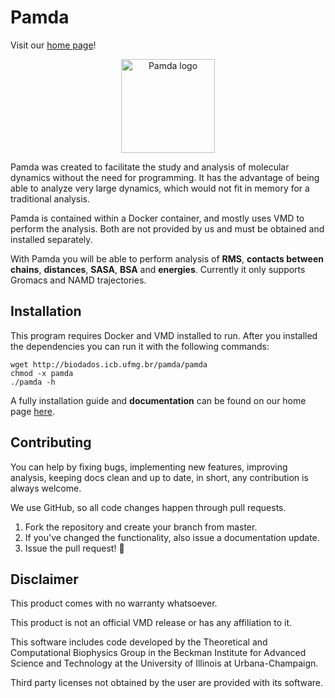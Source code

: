 # Pamda
Visit our [home page](http://biodados.icb.ufmg.br/pamda/)!

<p align="center" width="100%">
    <a href="http://biodados.icb.ufmg.br/pamda">
        <img alt="Pamda logo" src="http://biodados.icb.ufmg.br/pamda/assets/images/pamda_logo.png"  width="150" height="150"/>  
    </a>
</p> 

Pamda was created to facilitate the study and analysis of molecular dynamics without the need for programming. It has the advantage of being able to analyze very large dynamics, which would not fit in memory for a traditional analysis.

Pamda is contained within a Docker container, and mostly uses VMD to perform the analysis. Both are not provided by us and must be obtained and installed separately. 

With Pamda you will be able to perform analysis of **RMS**, **contacts between chains**, **distances**, **SASA**, **BSA** and **energies**. Currently it only supports Gromacs and NAMD trajectories. 


## Installation
This program requires Docker and VMD installed to run. After you installed the dependencies you can run it with the following commands:

```shell
wget http://biodados.icb.ufmg.br/pamda/pamda
chmod -x pamda
./pamda -h
```

A fully installation guide and **documentation** can be found on our home page [here](http://biodados.icb.ufmg.br/pamda/). 


## Contributing
You can help by fixing bugs, implementing new features, improving analysis, keeping docs clean and up to date, in short, any contribution is always welcome.

We use GitHub, so all code changes happen through pull requests.

1. Fork the repository and create your branch from master.
1. If you've changed the functionality, also issue a documentation update.
3. Issue the pull request! 🎉


## Disclaimer

This product comes with no warranty whatsoever.  

This product is not an official VMD release or has any affiliation to it.  

This software includes code developed by the Theoretical and Computational Biophysics Group in the Beckman Institute for Advanced Science and Technology at the University of Illinois at Urbana-Champaign.
 
Third party licenses not obtained by the user are provided with its software. 
